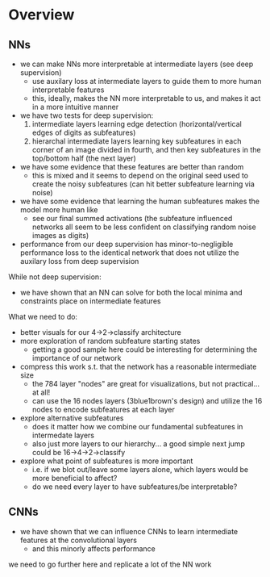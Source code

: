 # Overview

## NNs

- we can make NNs more interpretable at intermediate layers (see deep supervision)
  - use auxilary loss at intermediate layers to guide them to more human interpretable features
  - this, ideally, makes the NN more interpretable to us, and makes it act in a more intuitive manner 
- we have two tests for deep supervision:
  1. intermediate layers learning edge detection (horizontal/vertical edges of digits as subfeatures)
  2. hierarchal intermediate layers learning key subfeatures in each corner of an image divided in fourth, and then key subfeatures in the top/bottom half (the next layer)
- we have some evidence that these features are better than random
  - this is mixed and it seems to depend on the original seed used to create the noisy subfeatures (can hit better subfeature learning via noise)
- we have some evidence that learning the human subfeatures makes the model more human like
  - see our final summed activations (the subfeature influenced networks all seem to be less confident on classifying random noise images as digits)
- performance from our deep supervision has minor-to-negligible performance loss to the identical network that does not utilize the auxilary loss from deep supervision

While not deep supervision:
- we have shown that an NN can solve for both the local minima and constraints place on intermediate features

What we need to do:
- better visuals for our 4->2->classify architecture
- more exploration of random subfeature starting states
  - getting a good sample here could be interesting for determining the importance of our network
- compress this work s.t. that the network has a reasonable intermediate size
  - the 784 layer "nodes" are great for visualizations, but not practical... at all!
  - can use the 16 nodes layers (3blue1brown's design) and utilize the 16 nodes to encode subfeatures at each layer
- explore alternative subfeatures
  - does it matter how we combine our fundamental subfeatures in intermedate layers
  - also just more layers to our hierarchy... a good simple next jump could be 16->4->2->classify
- explore what point of subfeatures is more important
  - i.e. if we blot out/leave some layers alone, which layers would be more beneficial to affect?
  - do we need every layer to have subfeatures/be interpretable?

## CNNs

- we have shown that we can influence CNNs to learn intermediate features at the convolutional layers
  - and this minorly affects performance

we need to go further here and replicate a lot of the NN work